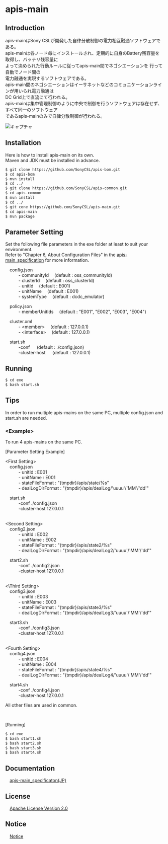# apis-main

## Introduction
apis-mainはSony CSLが開発した自律分散制御の電力相互融通ソフトウェアである。    
apis-mainは各ノード毎にインストールされ、定期的に自身のBattery残容量を取得し、バッテリ残容量に  
よって決められた行動ルールに従ってapis-main間でネゴシエーションを  行って自動でノード間の  
電力融通を実現するソフトウェアである。  
apis-main間のネゴシエーションはイーサネットなどのコミュニケーションラインが用いられ電力融通は  
DC Grid上で直流にて行われる。  
apis-mainは集中管理制御のように中央で制御を行うソフトウェアは存在せず、すべて同一のソフトウェア  
であるapis-mainのみで自律分散制御が行われる。  

![キャプチャ](https://user-images.githubusercontent.com/71874910/94899039-87ea0600-04cd-11eb-96a0-afa5466b3742.PNG)

## Installation
Here is how to install apis-main on its own.  
Maven and JDK must be installed in advance.

```bash
$ git clone https://github.com/SonyCSL/apis-bom.git
$ cd apis-bom
$ mvn install
$ cd ../
$ git clone https://github.com/SonyCSL/apis-common.git
$ cd apis-common
$ mvn install
$ cd ../
$ git cone https://github.com/SonyCSL/apis-main.git
$ cd apis-main
$ mvn package
```

## Parameter Setting
Set the following file parameters in the exe folder at least to suit your environment.   
Refer to "Chapter 6, About Configuration Files" in the [apis-main_specification](#anchor1) for more information.

&emsp;config.json   
&emsp;&emsp;&emsp;- communityId   &emsp;(default : oss_communityId)  
&emsp;&emsp;&emsp;- clusterId     &emsp;(default : oss_clusterId)  
&emsp;&emsp;&emsp;- unitId        &emsp;(default : E001)  
&emsp;&emsp;&emsp;- unitName      &emsp;(default : E001)  
&emsp;&emsp;&emsp;- systemType    &emsp;(default : dcdc_emulator)  

&emsp;policy.json    
&emsp;&emsp;&emsp;- memberUnitIds  &emsp;(default : "E001", "E002", "E003", "E004")

&emsp;cluster.xml  
&emsp;&emsp;&emsp;- \<member\>  &emsp;(default : 127.0.0.1)  
&emsp;&emsp;&emsp;- \<interface\>  &emsp;(default : 127.0.0.1)  

&emsp;start.sh  
&emsp;&emsp;&emsp;-conf &emsp; (default : ./config.json)  
&emsp;&emsp;&emsp;-cluster-host &emsp; (default : 127.0.0.1)  


## Running

```bash
$ cd exe
$ bash start.sh
```

## Tips
In order to run multiple apis-mains on the same PC, multiple config.json and start.sh are needed.

### \<Example\>
To run 4 apis-mains on the same PC.

[Parameter Setting Example]  

\<First Setting\>  
&emsp;config.json     
&emsp;&emsp;&emsp;- unitId     : E001  
&emsp;&emsp;&emsp;- unitName   : E001  
&emsp;&emsp;&emsp;- stateFileFormat   : "{tmpdir}/apis/state/%s"  
&emsp;&emsp;&emsp;- dealLogDirFormat   : "{tmpdir}/apis/dealLog/'uuuu'/'MM'/'dd'" 

&emsp;start.sh  
&emsp;&emsp;&emsp;-conf ./config.json  
&emsp;&emsp;&emsp;-cluster-host 127.0.0.1  
<br />

\<Second Setting\>  
&emsp;config2.json   
&emsp;&emsp;&emsp;- unitId : E002  
&emsp;&emsp;&emsp;- unitName   : E002  
&emsp;&emsp;&emsp;- stateFileFormat   : "{tmpdir}/apis/state2/%s"  
&emsp;&emsp;&emsp;- dealLogDirFormat   : "{tmpdir}/apis/dealLog2/'uuuu'/'MM'/'dd'"  

&emsp;start2.sh  
&emsp;&emsp;&emsp;-conf ./config2.json   
&emsp;&emsp;&emsp;-cluster-host 127.0.0.1  
<br />

<\Third Setting\>  
&emsp;config3.json    
&emsp;&emsp;&emsp;- unitId : E003  
&emsp;&emsp;&emsp;- unitName   : E003  
&emsp;&emsp;&emsp;- stateFileFormat   : "{tmpdir}/apis/state3/%s"  
&emsp;&emsp;&emsp;- dealLogDirFormat   : "{tmpdir}/apis/dealLog3/'uuuu'/'MM'/'dd'"  

&emsp;start3.sh  
&emsp;&emsp;&emsp;-conf ./config3.json  
&emsp;&emsp;&emsp;-cluster-host 127.0.0.1  
<br />

\<Fourth Setting\>  
&emsp;config4.json  
&emsp;&emsp;&emsp;- unitId : E004  
&emsp;&emsp;&emsp;- unitName   : E004  
&emsp;&emsp;&emsp;- stateFileFormat   : "{tmpdir}/apis/state4/%s"  
&emsp;&emsp;&emsp;- dealLogDirFormat   : "{tmpdir}/apis/dealLog4/'uuuu'/'MM'/'dd'"  

&emsp;start4.sh  
&emsp;&emsp;&emsp;-conf ./config4.json  
&emsp;&emsp;&emsp;-cluster-host 127.0.0.1  

All other files are used in common.

<br />

[Running]  
```bash
$ cd exe  
$ bash start1.sh  
$ bash start2.sh  
$ bash start3.sh  
$ bash start4.sh  
```
  
<a id="anchor1"></a>
## Documentation
&emsp;[apis-main_specificaton(JP)](https://github.com/oes-github/apis-main/blob/master/doc/jp/apis-main_specification.md)


## License
&emsp;[Apache License Version 2.0](https://github.com/oes-github/apis-main/blob/master/LICENSE)


## Notice
&emsp;[Notice](https://github.com/oes-github/apis-main/blob/master/NOTICE.md)
